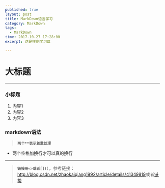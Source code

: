 ```yaml
---
published: true
layout: post
title: MarkDown语言学习
category: MarkDown
tags: 
  - MarkDown
time: 2017.10.27 17:28:00
excerpt: 这是样例学习篇

---
```


# 大标题
----------------
### 小标题
1.	内容1
2.	内容2
3.	内容3



###	markdown语法
>**`两个**表示着重处理`**  
- 两个空格加换行才可以真的换行  

----------------

>**`链接用<>或者[]()`**。参考链接：<http://blog.csdn.net/zhaokaiqiang1992/article/details/41349819>或者[链接](hhttp://blog.csdn.net/zhaokaiqiang1992/article/details/41349819)



